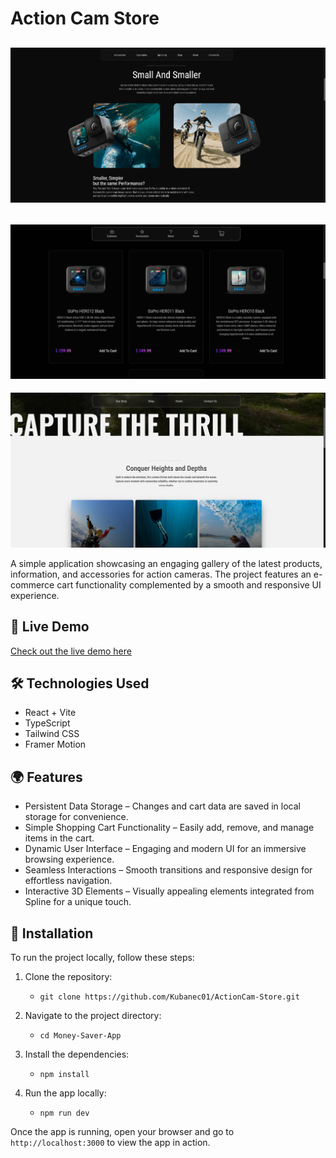 # Action Cam Store

![screenshot](./src/assets/app-screenshot-img.png)
---
![screenshot](./src/assets/app-screenshot2-img.png)
---
![screenshot](./src/assets/app-screenshot3-img.png)

A simple application showcasing an engaging gallery of the latest products, information, and accessories for action cameras. The project features an e-commerce cart functionality complemented by a smooth and responsive UI experience.


## 🔗 Live Demo

[Check out the live demo here](https://kubanec01.github.io/ActionCam-Store/)

## 🛠 Technologies Used

- React + Vite
- TypeScript
- Tailwind CSS
- Framer Motion

## 🌍 Features

- Persistent Data Storage – Changes and cart data are saved in local storage for convenience.
- Simple Shopping Cart Functionality – Easily add, remove, and manage items in the cart.
- Dynamic User Interface – Engaging and modern UI for an immersive browsing experience.
- Seamless Interactions – Smooth transitions and responsive design for effortless navigation.
- Interactive 3D Elements – Visually appealing elements integrated from Spline for a unique touch.


## 🔧 Installation

To run the project locally, follow these steps:

1. Clone the repository:

   - `git clone https://github.com/Kubanec01/ActionCam-Store.git`

2. Navigate to the project directory:

   - `cd Money-Saver-App`

3. Install the dependencies:

   - `npm install`

4. Run the app locally:
   - `npm run dev`

Once the app is running, open your browser and go to `http://localhost:3000` to view the app in action.
